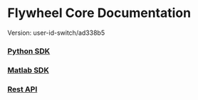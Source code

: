 # Flywheel Core Documentation
Version: user-id-switch/ad338b5

### [Python SDK](python/)

### [Matlab SDK](matlab/)

### [Rest API](swagger/index.html)

